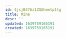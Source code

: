 ```yaml
---
id: 4jsjB476z1ZQGhemtp1tg
title: Mine
desc: ''
updated: 1639759165191
created: 1639759165191
---
```


